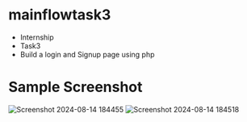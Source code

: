 # mainflowtask3
- Internship
- Task3
- Build a  login and Signup page using php

# Sample Screenshot
![Screenshot 2024-08-14 184455](https://github.com/user-attachments/assets/f4bb84bf-2ffc-4d61-a0ab-545531a362e7)
![Screenshot 2024-08-14 184518](https://github.com/user-attachments/assets/1af63961-f620-4f5b-bfcc-185c5d28fe93)

